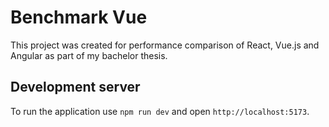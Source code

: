 # Benchmark Vue

This project was created for performance comparison of React, Vue.js and Angular as part of my bachelor thesis.

## Development server

To run the application use `npm run dev` and open `http://localhost:5173`.